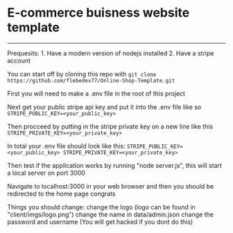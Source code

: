 # E-commerce buisness website template

---

Prequesits:
    1. Have a modern version of nodejs installed
    2. Have a stripe account

You can start off by cloning this repo with `git clone https://github.com/flebedev77/Online-Shop-Template.git`

First you will need to make a .env file in the root of this project

Next get your public stripe api key and put it into the .env file like so `STRIPE_PUBLIC_KEY=<your_public_key>`

Then procceed by putting in the stripe private key on a new line like this `STRIPE_PRIVATE_KEY=<your_private_key>`

In total your .env file should look like this: 
`STRIPE_PUBLIC_KEY=<your_public_key>
STRIPE_PRIVATE_KEY=<your_private_key>`

Then test if the application works by running "node server.js", this will start a local server on port 3000

Navigate to localhost:3000 in your web browser and then you should be redirected to the home page congrats

Things you should change:
    change the logo (logo can be found in "client/imgs/logo.png")
    change the name
    in data/admin.json change the password and username (You will get hacked if you dont do this)
